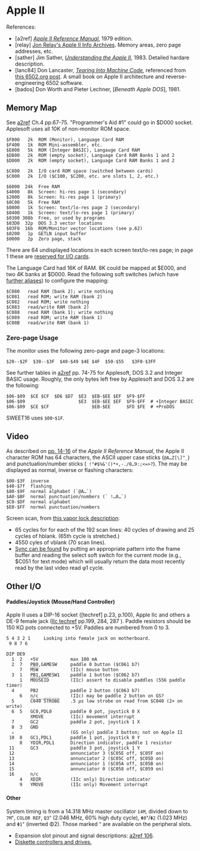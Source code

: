 Apple II
========

References:
- \[a2ref] [_Apple II Reference Manual_][a2ref], 1979 edition.
- \[relay] [Jon Relay's Apple II Info Archives][relay]. Memory areas,
  zero page addresses, etc.
- \[sather] Jim Sather, [_Understanding the Apple II_][sather], 1983.
  Detailed hardare description.
- \[lanc84] Don Lancaster, [_Tearing Into Machine Code_][lanc84],
  referenced from [this 6502.org post][p67532]. A small book on Apple
  II architecture and reverse-engineering 6502 software.
- \[bados] Don Worth and Pieter Lechner, [_Beneath Apple DOS_], 1981.


Memory Map
----------

See [a2ref] Ch.4 pp.67-75. "Programmer's Aid #1" could go in $D000
socket. Applesoft uses all 10K of non-monitor ROM space.

    $F800   2k  ROM (Monitor), Language Card RAM
    $F400   1k  ROM Mini-assembler, etc.
    $E000   5k  ROM (Integer BASIC), Langauge Card RAM
    $D800   2k  ROM (empty socket), Language Card RAM Banks 1 and 2
    $D000   2k  ROM (empty socket), Language Card RAM Banks 1 and 2

    $C800   2k  I/O card ROM space (switched between cards)
    $C000   2k  I/O ($C100, $C200, etc. are slots 1, 2, etc.)

    $6000  24k  Free RAM
    $4000   8k  Screen: hi-res page 1 (secondary)
    $2000   8k  Screen: hi-res page 1 (primary)
    $0C00   5k  Free RAM
    $0800   1k  Screen: text/lo-res page 2 (secondary)
    $0400   1k  Screen: text/lo-res page 1 (primary)
    $0300 308b  Free, or used by programs
    $03D0  32p  DOS 3.3 vector locations
    $03F0  16b  ROM/Monitor vector locations (see p.62)
    $0200   1p  GETLN input buffer
    $0000   2p  Zero page, stack

There are 64 undisplayed locations in each screen text/lo-res page; in
page 1 these are [reserved for I/O cards][jr-screenholes].

The Language Card had 16K of RAM. 8K could be mapped at $E000, and two
4K banks at $D000. Read the following soft switches (which have
[further aliases][relay-io]) to configure the mapping:

    $C080   read RAM (bank 2); write nothing
    $C081   read ROM; write RAM (bank 2)
    $C082   read ROM; write nothing
    $C083   read/write RAM (bank 2)
    $C088   read RAM (bank 1); write nothing
    $C089   read ROM; write RAM (bank 1)
    $C08B   read/write RAM (bank 1)

### Zero-page Usage

The monitor uses the following zero-page and page-3 locations:

    $20--$2F  $30--$3F  $40-$49 $4E $4F  $50-$55   $3F0-$3FF

See further tables in [a2ref] pp. 74-75 for Applesoft, DOS 3.2 and
Integer BASIC usage. Roughly, the only bytes left free by Applesoft
and DOS 3.2 are the following:

    $06-$09  $CE $CF  $D6 $D7  $E3  $EB-$EE $EF  $F9-$FF
    $06-$09                    $E3  $EB-$EE $EF  $F9-$FF  # +Integer BASIC
    $06-$09  $CE $CF                $EB-$EE      $FD $FE  # +ProDOS

SWEET16 uses `$00`-`$1F`.


Video
-----

As described on [pp. 14-16][a2ref 14] of the _Apple II Reference Manual_,
the Apple II character ROM has 64 characters, the ASCII upper case sticks
(`@A…Z[\]^_`) and punctuation/number sticks (` !"#$%&'()*+,-./0…9:;<=>?`).
The may be displayed as normal, inverse or flashing characters:

    $00-$3F  inverse
    $40-$7f  flashing
    $80-$9F  normal alphabet (`@A…`)
    $A0-$BF  normal punctuation/numbers (` !…0…`)
    $C0-$DF  normal alphabet
    $E0-$FF  normal punctuation/numbers

Screen scan, from [this vapor lock description][vapor]:
- 65 cycles for for each of the 192 scan lines: 40 cycles of drawing
  and 25 cycles of hblank. (65th cycle is stretched.)
- 4550 cyles of vblank (70 scan lines).
- [Sync can be found][rcse 14027] by putting an appropriate pattern
  into the frame buffer and reading the select soft switch for the
  current mode (e.g., $C051 for text mode) which will usually return
  the data most recently read by the last video read φ1 cycle.


Other I/O
---------

#### Paddles/Joystick (Mouse/Hand Controller)

Apple II uses a DIP-16 socket ([techref] p.23, p.100), Apple IIc and
others a DE-9 female jack ([IIc techref] pp.199, 284, 287 ). Paddle
resistors should be 150 KΩ pots connected to +5V. Paddles are numbered
from 0 to 3.

    5 4 3 2 1     Looking into female jack on motherboard.
     9 8 7 6

    DIP DE9
      1  2   +5V            max 100 mA
      2  7   PB0,GAMESW     paddle 0 button ($C061 b7)
         7   M̅S̅W̅            (IIc) mouse button
      3  1   PB1,GAMESW1    paddle 1 button ($C062 b7)
         1   M̅O̅U̅S̅E̅I̅D̅        (IIc) assert to disable paddles (556 paddle timer)
      4      PB2            paddle 2 button ($C063 b7)
         6   n/c            (IIc) may be paddle 2 button on GS?
      5      C̅0̅4̅0̅ ̅S̅T̅R̅O̅B̅E̅    .5 μs low strobe on read from $C040 (2× on write)
      6  5   GC0,PDL0       paddle 0 pot, joystick 0 X
             XMOVE          (IIc) movement interrupt
      7      GC2            paddle 2 pot, joystick 1 X
      8  3   GND
      ₉                     (GS only) paddle 3 button; not on Apple II
     10  8   GC1,PDL1       paddle 1 pot, joystick 0 Y
         8   YDIR,PDL1      Direction indicator, paddle 1 resistor
     11      GC3            paddle 3 pot, joystick 1 Y
     12                     annunciator 3 ($C05E off, $C05F on)
     13                     annunciator 2 ($C05C off, $C05D on)
     14                     annunciator 1 ($C05A off, $C05B on)
     15                     annunciator 0 ($C058 off, $C059 on)
     16      n/c
         4   XDIR           (IIc only) Direction indicator
         9   YMOVE          (IIc only) Movement interrupt

#### Other

System timing is from a 14.318 MHz master oscillator `14M`, divided
down to `7M`⁼, `COLOR REF`, `Q3`⁼ (2.046 MHz, 60% high duty cycle),
`Φ0`⁼/`Φ2` (1.023 MHz) and `Φ1`⁼ (inverted Φ2). Those marked ⁼ are
available on the peripheral slots.

- Expansion slot pinout and signal descriptions: [a2ref 106].
- [Diskette controllers and drives.](disk.md)



<!-------------------------------------------------------------------->
[IIc techref]: https://archive.org/stream/Apple_IIc_Technical_Reference_Manual
[a2cref]: https://archive.org/stream/Apple_IIc_Technical_Reference_Manual
[a2ref]: https://archive.org/stream/Apple_II_Reference_Manual_1979_Apple#page/n3/mode/1up
[bados]: https://archive.org/stream/Beneath_Apple_DOS_OCR#page/n2/mode/1up
[jr-screenholes]: http://www.kreativekorp.com/miscpages/a2info/screenholes.shtml
[lanc84]: http://forum.6502.org/download/file.php?id=7848
[p67532]: http://forum.6502.org/viewtopic.php?f=3&t=5517&sid=f6734cd034b51b20dcd393f67a3c48fe&start=30#p67532
[rcse 14027]: https://retrocomputing.stackexchange.com/q/14027/7208
[relay-io]: https://www.kreativekorp.com/miscpages/a2info/iomemory.shtml
[relay]: https://www.kreativekorp.com/miscpages/a2info/index.shtml
[sather]: https://archive.org/stream/Understanding_the_Apple_II_1983_Quality_Software#page/n0/mode/1up
[vapor]: http://www.deater.net/weave/vmwprod/megademo/vapor_lock.html

[a2ref 106]: https://archive.org/stream/Apple_II_Reference_Manual_1979_Apple#page/n116/mode/1up
[a2ref 14]: https://archive.org/stream/Apple_II_Reference_Manual_1979_Apple#page/n24/mode/1up
[a2ref 90]: https://archive.org/stream/Apple_II_Reference_Manual_1979_Apple#page/n100/mode/1up
